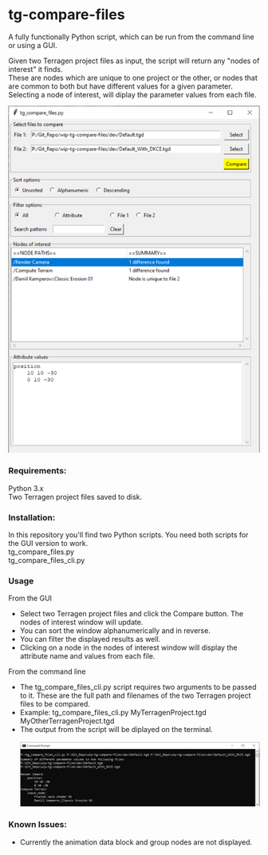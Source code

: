 # tg-compare-files
A fully functionally Python script, which can be run from the command line or using a GUI.

Given two Terragen project files as input, the script will return any "nodes of interest" it finds.  <br>
These are nodes which are unique to one project or the other, or nodes that are common to both but have different values for a given parameter. <br>
Selecting a node of interest, will diplay the parameter values from each file. <br>


![tg_compare_files GUI](/images/tg_compare_files_gui.jpg)

### Requirements:
Python 3.x <br>
Two Terragen project files saved to disk.

### Installation:
In this repository you'll find two Python scripts.  You need both scripts for the GUI version to work. <br>
tg_compare_files.py <br>
tg_compare_files_cli.py <br>

### Usage
From the GUI <br>
* Select two Terragen project files and click the Compare button.  The nodes of interest window will update. <br> 
* You can sort the window alphanumerically and in reverse. <br> 
* You can filter the displayed results as well. <br>  
* Clicking on a node in the nodes of interest window will display the attribute name and values from each file.

From the command line <br>
* The tg_compare_files_cli.py script requires two arguments to be passed to it.  These are the full path and filenames of the two Terragen project files to be compared.
* Example: tg_compare_files_cli.py MyTerragenProject.tgd MyOtherTerragenProject.tgd
* The output from the script will be diplayed on the terminal. 
<br><br>
![tg_compare_files_cli output example](/images/tg_compare_files_cli_output.jpg)

### Known Issues:
* Currently the animation data block and group nodes are not displayed.
